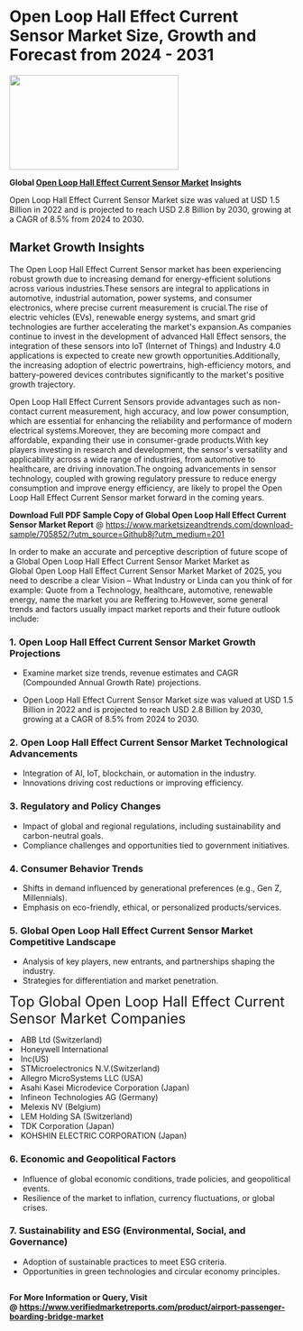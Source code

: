 <H1>Open Loop Hall Effect Current Sensor Market Size, Growth and Forecast from 2024 - 2031</H1><img class="aligncenter size-medium wp-image-584254" src="https://thirdeyenews.in/wp-content/uploads/2024/09/Global-Market-Research-300x168.jpeg" alt="" width="300" height="168" /><p><strong>Global&nbsp;<a href="https://www.marketsizeandtrends.com/download-sample/705852/?utm_source=Github8j?utm_medium=201">Open Loop Hall Effect Current Sensor Market</a> Insights</strong></p><p>Open Loop Hall Effect Current Sensor Market size was valued at USD 1.5 Billion in 2022 and is projected to reach USD 2.8 Billion by 2030, growing at a CAGR of 8.5% from 2024 to 2030.</p><p><h2>Market Growth Insights</h2> <p>The Open Loop Hall Effect Current Sensor market has been experiencing robust growth due to increasing demand for energy-efficient solutions across various industries.These sensors are integral to applications in automotive, industrial automation, power systems, and consumer electronics, where precise current measurement is crucial.The rise of electric vehicles (EVs), renewable energy systems, and smart grid technologies are further accelerating the market's expansion.As companies continue to invest in the development of advanced Hall Effect sensors, the integration of these sensors into IoT (Internet of Things) and Industry 4.0 applications is expected to create new growth opportunities.Additionally, the increasing adoption of electric powertrains, high-efficiency motors, and battery-powered devices contributes significantly to the market's positive growth trajectory.</p> <p>Open Loop Hall Effect Current Sensors provide advantages such as non-contact current measurement, high accuracy, and low power consumption, which are essential for enhancing the reliability and performance of modern electrical systems.Moreover, they are becoming more compact and affordable, expanding their use in consumer-grade products.With key players investing in research and development, the sensor's versatility and applicability across a wide range of industries, from automotive to healthcare, are driving innovation.The ongoing advancements in sensor technology, coupled with growing regulatory pressure to reduce energy consumption and improve energy efficiency, are likely to propel the Open Loop Hall Effect Current Sensor market forward in the coming years.</p> <p><span class=""><strong>Download Full PDF Sample Copy of Global Open Loop Hall Effect Current Sensor Market Report</strong> @ <a href="https://www.marketsizeandtrends.com/download-sample/705852/?utm_source=Github8j?utm_medium=201" target="_blank">https://www.marketsizeandtrends.com/download-sample/705852/?utm_source=Github8j?utm_medium=201</a></span></p><p>In order to make an accurate and perceptive description of future scope of a Global&nbsp;Open Loop Hall Effect Current Sensor Market Market as Global&nbsp;Open Loop Hall Effect Current Sensor Market Market of 2025, you need to describe a clear Vision &ndash; What Industry or Linda can you think of for example: Quote from a Technology, healthcare, automotive, renewable energy, name the market you are Reffering to.However, some general trends and factors usually impact market reports and their future outlook include:</p><h3>1.&nbsp;<strong>Open Loop Hall Effect Current Sensor Market Growth Projections</strong></h3><ul><li>Examine market size trends, revenue estimates and CAGR (Compounded Annual Growth Rate) projections.</li><li><p>Open Loop Hall Effect Current Sensor Market size was valued at USD 1.5 Billion in 2022 and is projected to reach USD 2.8 Billion by 2030, growing at a CAGR of 8.5% from 2024 to 2030.</p></li></ul><h3>2.&nbsp;<strong>Open Loop Hall Effect Current Sensor Market Technological Advancements</strong></h3><ul><li>Integration of AI, IoT, blockchain, or automation in the industry.</li><li>Innovations driving cost reductions or improving efficiency.</li></ul><h3>3.&nbsp;<strong>Regulatory and Policy Changes</strong></h3><ul><li>Impact of global and regional regulations, including sustainability and carbon-neutral goals.</li><li>Compliance challenges and opportunities tied to government initiatives.</li></ul><h3>4.&nbsp;<strong>Consumer Behavior Trends</strong></h3><ul><li>Shifts in demand influenced by generational preferences (e.g., Gen Z, Millennials).</li><li>Emphasis on eco-friendly, ethical, or personalized products/services.</li></ul><h3>5.&nbsp;<strong>Global Open Loop Hall Effect Current Sensor Market Competitive Landscape</strong></h3><ul><li>Analysis of key players, new entrants, and partnerships shaping the industry.</li><li>Strategies for differentiation and market penetration.</li></ul><p data-pm-slice="1 1 []"><span style="color: inherit; font-family: inherit; font-size: 25px;">Top Global Open Loop Hall Effect Current Sensor Market Companies</span></p><div class="" data-test-id=""><p><li>ABB Ltd (Switzerland)</li><li> Honeywell International</li><li> Inc(US)</li><li> STMicroelectronics N.V.(Switzerland)</li><li> Allegro MicroSystems LLC (USA)</li><li> Asahi Kasei Microdevice Corporation (Japan)</li><li> Infineon Technologies AG (Germany)</li><li> Melexis NV (Belgium)</li><li> LEM Holding SA (Switzerland)</li><li> TDK Corporation (Japan)</li><li> KOHSHIN ELECTRIC CORPORATION (Japan)</li></p></div><h3>6.&nbsp;<strong>Economic and Geopolitical Factors</strong></h3><ul><li>Influence of global economic conditions, trade policies, and geopolitical events.</li><li>Resilience of the market to inflation, currency fluctuations, or global crises.</li></ul><h3>7.&nbsp;<strong>Sustainability and ESG (Environmental, Social, and Governance)</strong></h3><ul><li>Adoption of sustainable practices to meet ESG criteria.</li><li>Opportunities in green technologies and circular economy principles.</li></ul><h2><strong style="font-size: 14px;">For More Information or Query, Visit @&nbsp;</strong><a style="background-color: #ffffff; font-size: 14px;" href="https://www.marketsizeandtrends.com/report/open-loop-hall-effect-current-sensor-market/" target="_blank">https://www.verifiedmarketreports.com/product/airport-passenger-boarding-bridge-market</a></h2>